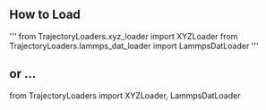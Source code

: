## How to Load

'''
from TrajectoryLoaders.xyz_loader import XYZLoader
from TrajectoryLoaders.lammps_dat_loader import LammpsDatLoader
'''

## or ...

from TrajectoryLoaders import XYZLoader, LammpsDatLoader

